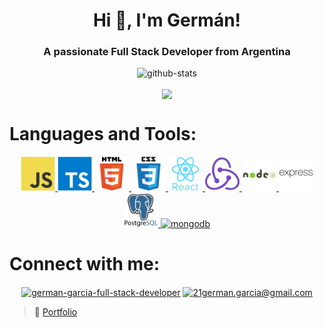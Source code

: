 <h1 align="center">Hi 👋, I'm Germán!</h1>
<h3 align="center">A passionate Full Stack Developer from Argentina</h3>

<p align="center">
<img alt="github-stats" src="https://github-readme-stats.vercel.app/api?username=gggerman&count_private=true&show_icons=true&theme=algolia&include_all_commits=true" />
</p>
<p align="center">
<img align="center" src="https://github-readme-streak-stats.herokuapp.com/?user=gggerman&theme=algolia&include_all_commits=true&show_icons=true" />
</p>

# Languages and Tools:
<p align="center"> <a href="https://developer.mozilla.org/en-US/docs/Web/JavaScript" target="_blank"> <img src="https://raw.githubusercontent.com/devicons/devicon/master/icons/javascript/javascript-original.svg" alt="javascript" width="55" height="55"/> </a> <a href="https://www.typescriptlang.org/" target="_blank"> <img src="https://raw.githubusercontent.com/devicons/devicon/master/icons/typescript/typescript-original.svg" alt="typescript" width="55" height="55"/> </a> <a href="https://www.w3.org/html/" target="_blank"> <img src="https://raw.githubusercontent.com/devicons/devicon/master/icons/html5/html5-original-wordmark.svg" alt="html5" width="55" height="55"/> </a> <a href="https://www.w3schools.com/css/" target="_blank"> <img src="https://raw.githubusercontent.com/devicons/devicon/master/icons/css3/css3-original-wordmark.svg" alt="css3" width="55" height="55"/> </a> <a href="https://reactjs.org/" target="_blank"> <img src="https://raw.githubusercontent.com/devicons/devicon/master/icons/react/react-original-wordmark.svg" alt="react" width="55" height="55"/> </a> <a href="https://redux.js.org" target="_blank"> <img src="https://raw.githubusercontent.com/devicons/devicon/master/icons/redux/redux-original.svg" alt="redux" width="55" height="55"/> </a> <a href="https://nodejs.org" target="_blank"> <img src="https://raw.githubusercontent.com/devicons/devicon/master/icons/nodejs/nodejs-original-wordmark.svg" alt="nodejs" width="55" height="55"/> </a> <a href="https://expressjs.com" target="_blank"> <img src="https://raw.githubusercontent.com/devicons/devicon/master/icons/express/express-original-wordmark.svg" alt="express" width="55" height="55"/> </a> <a href="https://www.postgresql.org" target="_blank"> <img src="https://raw.githubusercontent.com/devicons/devicon/master/icons/postgresql/postgresql-original-wordmark.svg" alt="postgresql" width="55" height="55"/> </a> <a href="https://www.mongodb.com/es" target="_blank"> <img src="https://raw.githubusercontent.com/mongodb/mongo/01a686a36a650cdaf512eb2554cd2c4e5209dd48/docs/leaf.svg" alt="mongodb" width="55" height="55"/> </a> </p>


# Connect with me:
<p align="center">
<a href="https://linkedin.com/in/german-garcia-full-stack-developer" target="_blank"><img align="center" src="https://raw.githubusercontent.com/rahuldkjain/github-profile-readme-generator/master/src/images/icons/Social/linked-in-alt.svg" alt="german-garcia-full-stack-developer" height="30" width="40" /></a>
<a href="mailto:21german.garcia@gmail.com" target="_blank"><img align="center" src="https://upload.wikimedia.org/wikipedia/commons/thumb/7/7e/Gmail_icon_%282020%29.svg/1200px-Gmail_icon_%282020%29.svg.png" alt="21german.garcia@gmail.com" height="30" width="40" /></a>
</p>

> 💼 [Portfolio](https://german-garcia-portfolio.vercel.app)
